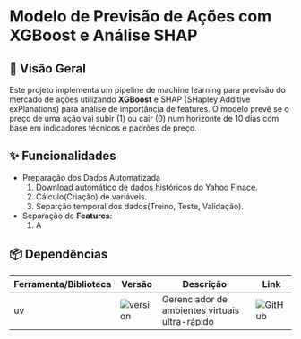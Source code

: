 # Modelo de Previsão de Ações com XGBoost e Análise SHAP

## 📌 Visão Geral

Este projeto implementa um pipeline de machine learning para previsão do mercado de ações utilizando **XGBoost** e SHAP (SHapley Additive exPlanations) para análise de importância de features. O modelo prevê se o preço de uma ação vai subir (1) ou cair (0) num horizonte de 10 dias com base em indicadores técnicos e padrões de preço.

## ✨ Funcionalidades

- Preparação dos Dados Automatizada
    1. Download automático de dados históricos do Yahoo Finace.
    2. Cálculo(Criação) de variáveis.
    3. Separção temporal dos dados(Treino, Teste, Validação).
- Separação de **Features**:
    1. A

## 📦 Dependências

| Ferramenta/Biblioteca | Versão | Descrição | Link |
| --------------------- | ------ | --------- | ---- |
| uv | ![version](https://img.shields.io/badge/0.1.0-blue) | Gerenciador de ambientes virtuais ultra-rápido | ![GitHub](https://github.com/astral-sh/uv)
